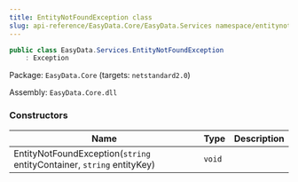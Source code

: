 ```yaml
---
title: EntityNotFoundException class
slug: api-reference/EasyData.Core/EasyData.Services namespace/entitynotfoundexception-class
---
```



```csharp
public class EasyData.Services.EntityNotFoundException
    : Exception

```
Package: `EasyData.Core` (targets: `netstandard2.0`)

Assembly: `EasyData.Core.dll`

### Constructors

| Name | Type | Description | 
| --- | --- | --- | 
| EntityNotFoundException(`string` entityContainer, `string` entityKey) | `void` |  |